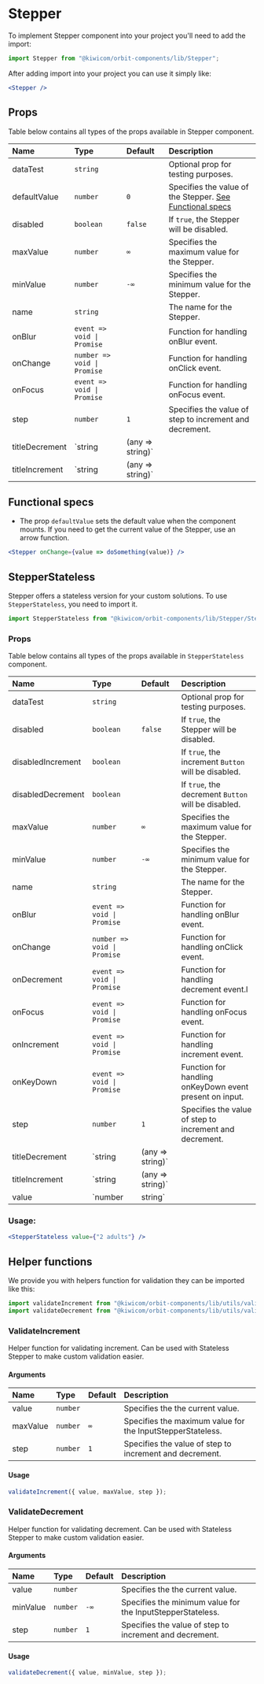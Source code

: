 # Stepper

To implement Stepper component into your project you'll need to add the import:

```jsx
import Stepper from "@kiwicom/orbit-components/lib/Stepper";
```

After adding import into your project you can use it simply like:

```jsx
<Stepper />
```

## Props

Table below contains all types of the props available in Stepper component.

| Name           | Type                        | Default | Description                                                                   |
| :------------- | :-------------------------- | :------ | :---------------------------------------------------------------------------- |
| dataTest       | `string`                    |         | Optional prop for testing purposes.                                           |
| defaultValue   | `number`                    | `0`     | Specifies the value of the Stepper. [See Functional specs](#functional-specs) |
| disabled       | `boolean`                   | `false` | If `true`, the Stepper will be disabled.                                      |
| maxValue       | `number`                    | `∞`     | Specifies the maximum value for the Stepper.                                  |
| minValue       | `number`                    | `-∞`    | Specifies the minimum value for the Stepper.                                  |
| name           | `string`                    |         | The name for the Stepper.                                                     |
| onBlur         | `event => void \| Promise`  |         | Function for handling onBlur event.                                           |
| onChange       | `number => void \| Promise` |         | Function for handling onClick event.                                          |
| onFocus        | `event => void \| Promise`  |         | Function for handling onFocus event.                                          |
| step           | `number`                    | `1`     | Specifies the value of step to increment and decrement.                       |
| titleDecrement | `string | (any => string)`  |         | Specifies `title` property on decrement `Button`.                             |
| titleIncrement | `string | (any => string)`  |         | Specifies `title` property on increment `Button`.                             |

## Functional specs

- The prop `defaultValue` sets the default value when the component mounts. If you need to get the current value of the Stepper, use an arrow function. 

```jsx
<Stepper onChange={value => doSomething(value)} />
```

## StepperStateless

Stepper offers a stateless version for your custom solutions. To use `StepperStateless`, you need to import it.

```jsx
import StepperStateless from "@kiwicom/orbit-components/lib/Stepper/StepperStateless";
```

### Props

Table below contains all types of the props available in `StepperStateless` component.

| Name              | Type                        | Default | Description                                                                   |
| :---------------- | :-------------------------- | :------ | :---------------------------------------------------------------------------- |
| dataTest          | `string`                    |         | Optional prop for testing purposes.                                           |
| disabled          | `boolean`                   | `false` | If `true`, the Stepper will be disabled.                                      |
| disabledIncrement | `boolean`                   |         | If `true`, the increment `Button` will be disabled.                           |
| disabledDecrement | `boolean`                   |         | If `true`, the decrement `Button` will be disabled.                           |
| maxValue          | `number`                    | `∞`     | Specifies the maximum value for the Stepper.                                  |
| minValue          | `number`                    | `-∞`    | Specifies the minimum value for the Stepper.                                  |
| name              | `string`                    |         | The name for the Stepper.                                                     |
| onBlur            | `event => void \| Promise`  |         | Function for handling onBlur event.                                           |
| onChange          | `number => void \| Promise` |         | Function for handling onClick event.                                          |
| onDecrement       | `event => void \| Promise`  |         | Function for handling decrement event.l                                       |
| onFocus           | `event => void \| Promise`  |         | Function for handling onFocus event.                                          |
| onIncrement       | `event => void \| Promise`  |         | Function for handling increment event.                                        |
| onKeyDown         | `event => void \| Promise`  |         | Function for handling onKeyDown event present on input.                       |
| step              | `number`                    | `1`     | Specifies the value of step to increment and decrement.                       |
| titleDecrement    | `string | (any => string)`  |         | Specifies `title` property on decrement `Button`.                             |
| titleIncrement    | `string | (any => string)`  |         | Specifies `title` property on increment `Button`.                             |
| value             | `number | string`           |         | Specifies the value of the StepperStateless.                                  |

### Usage:

```jsx
<StepperStateless value={"2 adults"} />
```

## Helper functions

We provide you with helpers function for validation they can be imported like this:

```jsx
import validateIncrement from "@kiwicom/orbit-components/lib/utils/validateIncrement";
import validateDecrement from "@kiwicom/orbit-components/lib/utils/validateDecrement";
```

### ValidateIncrement

Helper function for validating increment. Can be used with Stateless Stepper to make custom validation easier.

#### Arguments

| Name     | Type     | Default | Description                                                |
| :------- | :------- | :------ | :--------------------------------------------------------- |
| value    | `number` |         | Specifies the the current value.                           |
| maxValue | `number` | `∞`     | Specifies the maximum value for the InputStepperStateless. |
| step     | `number` | `1`     | Specifies the value of step to increment and decrement.    |

#### Usage

```js
validateIncrement({ value, maxValue, step });
```

### ValidateDecrement

Helper function for validating decrement. Can be used with Stateless Stepper to make custom validation easier.

#### Arguments

| Name     | Type     | Default | Description                                                |
| :------- | :------- | :------ | :--------------------------------------------------------- |
| value    | `number` |         | Specifies the the current value.                           |
| minValue | `number` | `-∞`    | Specifies the minimum value for the InputStepperStateless. |
| step     | `number` | `1`     | Specifies the value of step to increment and decrement.    |

#### Usage

```js
validateDecrement({ value, minValue, step });
```
